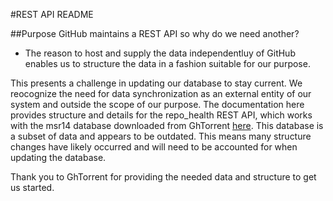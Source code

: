 #REST API README    

##Purpose
GitHub maintains a REST API so why do we need another? 
 - The reason to host and supply the data independentluy of GitHub enables us to structure the data in a fashion suitable for our purpose.

This presents a challenge in updating our database to stay current.  We reocognize the need for data synchronization as an external entity of our system and outside the scope of our purpose. The documentation here provides structure and details for the repo_health REST API, which works with the msr14 database downloaded from GhTorrent [here](http://ghtorrent.org/msr14.html). This database is a subset of data and appears to be outdated.  This means many structure changes have likely occurred and will need to be accounted for when updating the database.

Thank you to GhTorrent for providing the needed data and structure to get us started.